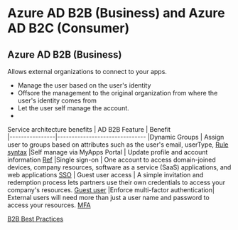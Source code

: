# Azure AD B2B (Business) and Azure AD B2C (Consumer)

## Azure AD B2B (Business)

Allows external organizations to connect to your apps. 

* Manage the user based on the user's identity
* Offsore the management to the original organization from where the user's identity comes from
* Let the user self manage the account. 
* 

Service architecture benefits
|      AD B2B Feature         |         Benefit               
|----------------|-------------------------------
|Dynamic Groups  | Assign user to groups based on attributes such as the user's email, userType, [Rule syntax](https://docs.microsoft.com/en-us/azure/active-directory/b2b/use-dynamic-groups)
|Self manage via MyApps Portal         | Update profile and account information [Ref](https://docs.microsoft.com/en-us/azure/active-directory/user-help/my-apps-portal-end-user-access)
|Single sign-on     | One account to access domain-joined devices, company resources, software as a service (SaaS) applications, and web applications [SSO](https://docs.microsoft.com/en-us/azure/active-directory/manage-apps/what-is-single-sign-on)
| Guest user access   | A simple invitation and redemption process lets partners use their own credentials to access your company's resources. [Guest user](https://docs.microsoft.com/en-us/azure/active-directory/b2b/what-is-b2b) 
|Enforce multi-factor authentication| External users will need more than just a user name and password to access your resources. [MFA](https://docs.microsoft.com/en-us/azure/active-directory/b2b/b2b-tutorial-require-mfa)


[B2B Best Practices](https://docs.microsoft.com/en-us/azure/active-directory/b2b/b2b-fundamentals)
